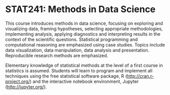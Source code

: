 # STAT241: Methods in Data Science

This course introduces methods in data science, focusing on exploring and visualizing data, framing
hypotheses, selecting appropriate methodologies, implementing analysis, applying diagnostics and interpreting results in the context of the scientific questions. Statistical programming and computational
reasoning are emphasized using case studies. Topics include data visualization, data manipulation, data analysis and presentation. Reproducible research methods are emphasized.

Elementary knowledge of statistical methods at the level of a first course in statistics is assumed. Students will learn to program and implement all techniques using the free statistical software package, R
(http://cran.r-project.org/) and the interactive notebook environment, Jupyter (http://jupyter.org/).
